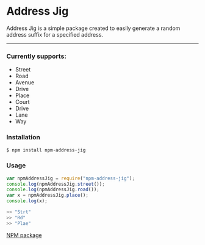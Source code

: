 # Address Jig

Address Jig is a simple package created to easily generate a random address suffix for a specified address.

---

### Currently supports:

- Street
- Road
- Avenue
- Drive
- Place
- Court
- Drive
- Lane
- Way

### Installation

```sh
$ npm install npm-address-jig
```

### Usage

```js
var npmAddressJig = require("npm-address-jig");
console.log(npmAddressJig.street());
console.log(npmAddressJig.road());
var x = npmAddressJig.place();
console.log(x);

>> "Strt"
>> "Rd"
>> "Plae"
```

[NPM package](https://www.npmjs.com/package/npm-address-jig)
